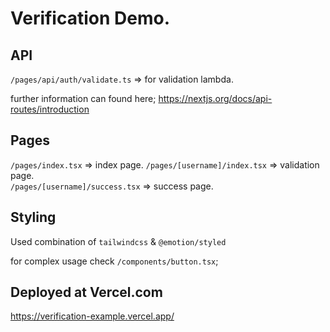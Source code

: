 # Verification Demo.

## API

`/pages/api/auth/validate.ts` => for validation lambda.

further information can found here;
https://nextjs.org/docs/api-routes/introduction

## Pages

`/pages/index.tsx` => index page.
`/pages/[username]/index.tsx` => validation page.     
`/pages/[username]/success.tsx` => success page.

## Styling

Used combination of `tailwindcss` & `@emotion/styled`


for complex usage check `/components/button.tsx`;

## Deployed at Vercel.com
https://verification-example.vercel.app/
